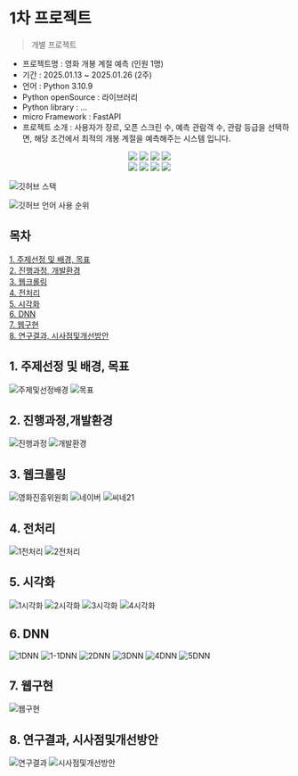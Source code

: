 # 1차 프로젝트
> 개별 프로젝트

- 프로젝트명 : 영화 개봉 계절 예측 (인원 1명)
- 기간 : 2025.01.13 ~ 2025.01.26 (2주)
- 언어 : Python 3.10.9
- Python openSource : 라이브러리
- Python library : ...
- micro Framework : FastAPI
- 프로젝트 소개 :  사용자가 장르, 오픈 스크린 수, 예측 관람객 수, 관람 등급을 선택하면, 해당 조건에서 최적의 개봉 계절을 예측해주는 시스템 입니다.

<div align=center> 
  <img src="https://img.shields.io/badge/python-3776AB?style=for-the-badge&logo=python&logoColor=white"> 
  <img src="https://img.shields.io/badge/tensorflow-55ff55?style=for-the-badge&logo=fastapi&logoColor=white">
  <img src="https://img.shields.io/badge/sklearn-55ff55?style=for-the-badge&logo=fastapi&logoColor=white">
  <img src="https://img.shields.io/badge/fastapi-FF0000?style=for-the-badge&logo=fastapi&logoColor=white">
</div>
<div align=center> 
  <img src="https://img.shields.io/badge/bootstrap-7952B3?style=for-the-badge&logo=bootstrap&logoColor=white">
  <img src="https://img.shields.io/badge/html5-E34F26?style=for-the-badge&logo=html5&logoColor=white"> 
  <img src="https://img.shields.io/badge/css-1572B6?style=for-the-badge&logo=css3&logoColor=white"> 
  <img src="https://img.shields.io/badge/jquery-0769AD?style=for-the-badge&logo=jquery&logoColor=white">
</div>

![깃허브 스택](https://github-readme-stats.vercel.app/api?username=yeonhwa88&show_icons=true&theme=shadow_green)

![깃허브 언어 사용 순위](https://github-readme-stats.vercel.app/api/top-langs/?username=yeonhwa88&layout=compact&theme=dark)

## 목차
[1. 주제선정 및 배경, 목표](https://github.com/yeonhwa88/1stPersonalProject?tab=readme-ov-file#1-주제선정-및-배경-목표)<br>
[2. 진행과정, 개발환경](https://github.com/yeonhwa88/1stPersonalProject?tab=readme-ov-file#2-진행과정개발환경)<br>
[3. 웹크롤링](https://github.com/yeonhwa88/1stPersonalProject?tab=readme-ov-file#3-웹크롤링)<br>
[4. 전처리](https://github.com/yeonhwa88/1stPersonalProject?tab=readme-ov-file#4-전처리)<br>
[5. 시각화](https://github.com/yeonhwa88/1stPersonalProject?tab=readme-ov-file#5-시각화)<br>
[6. DNN](https://github.com/yeonhwa88/1stPersonalProject?tab=readme-ov-file#6-DNN)<br>
[7. 웹구현](https://github.com/yeonhwa88/1stPersonalProject?tab=readme-ov-file#7-웹구현)<br>
[8. 연구결과, 시사점및개선방안](https://github.com/yeonhwa88/1stPersonalProject?tab=readme-ov-file#8-연구결과-시사점및개선방안)<br>

## 1. 주제선정 및 배경, 목표
![주제및선정배경](https://github.com/user-attachments/assets/5f1ade67-551a-4f62-af56-e2afbdb878d5)
![목표](https://github.com/user-attachments/assets/57b30fb3-f392-4967-a7b6-e65118f23633)
## 2. 진행과정,개발환경
![진행과정](https://github.com/user-attachments/assets/683f2756-480a-4552-8638-3af1043b6f6a)
![개발환경](https://github.com/user-attachments/assets/026bc538-666c-4c05-bca1-e4fdfd73c6b6)
## 3. 웹크롤링
![영화진흥위원회](https://github.com/user-attachments/assets/ed9d8731-b89e-4e8b-b65c-4ff459b3a1c0)
![네이버](https://github.com/user-attachments/assets/d5b0fa9f-bcd1-46c8-b5be-1edd8fd9e02a)
![씨네21](https://github.com/user-attachments/assets/a8138e48-9806-4fa4-b686-1cfa07a3d47d)
## 4. 전처리
![1전처리](https://github.com/user-attachments/assets/47cbdc52-2420-43e5-b705-4ccfe7f65a50)
![2전처리](https://github.com/user-attachments/assets/2a4e3765-cd94-4809-9601-f8963715ba79)
## 5. 시각화
![1시각화](https://github.com/user-attachments/assets/e6c4eeae-25c0-4c93-8e42-c4da15ae9530)
![2시각화](https://github.com/user-attachments/assets/412bf2e5-35d7-4634-b748-c76f1cc68be7)
![3시각화](https://github.com/user-attachments/assets/bfce540e-1004-4e67-8bd1-c6a8ef0154dc)
![4시각화](https://github.com/user-attachments/assets/67f9cc6e-c927-4594-a2aa-b0603de35a3c)
## 6. DNN
![1DNN](https://github.com/user-attachments/assets/c990fea3-5eb4-4ac0-8e6e-842227e8c227)
![1-1DNN](https://github.com/user-attachments/assets/edd0f551-947d-4d0a-8a5c-2f777935a55f)
![2DNN](https://github.com/user-attachments/assets/4af6ea8c-1d35-4794-bba1-bef18754398b)
![3DNN](https://github.com/user-attachments/assets/7bef80ca-bafe-4883-a0f5-702fde73da51)
![4DNN](https://github.com/user-attachments/assets/790a34c9-4017-4f1f-9ea1-574ceb396317)
![5DNN](https://github.com/user-attachments/assets/ae0cafa7-f5c3-4a24-add9-7d9f65615c4a)
## 7. 웹구현
![웹구현](https://github.com/user-attachments/assets/871888d6-edfb-48b8-b95d-f47114bf9802)
## 8. 연구결과, 시사점및개선방안
![연구결과](https://github.com/user-attachments/assets/433dc599-15ee-4ba5-a147-5281da37f28e)
![시사점및개선방안](https://github.com/user-attachments/assets/3969039f-83ef-4a00-ba2d-e1209134b449)
